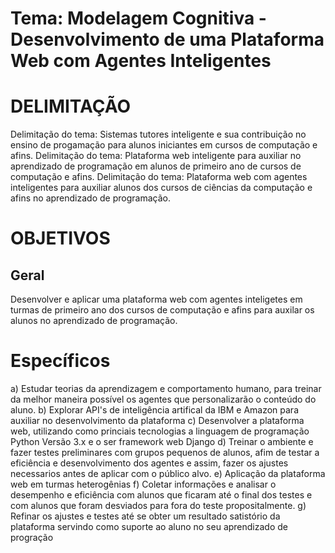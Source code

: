 # Tema: Modelagem Cognitiva - Desenvolvimento de uma Plataforma Web com Agentes Inteligentes
# DELIMITAÇÃO
Delimitação do tema: Sistemas tutores inteligente e sua contribuição no ensino de progamação para alunos iniciantes em cursos de computação e afins.
Delimitação do tema: Plataforma web inteligente para auxiliar no aprendizado de programação em alunos de primeiro ano de cursos de computação e afins.
Delimitação do tema: Plataforma web com agentes inteligentes para auxiliar alunos dos cursos de ciências da computação e afins no aprendizado de programação. 
# OBJETIVOS
## Geral
Desenvolver e aplicar uma plataforma web com agentes inteligetes em turmas de primeiro ano dos cursos de computação e afins para auxilar os alunos no aprendizado de programação.
# Específicos
a) Estudar teorias da aprendizagem e comportamento humano, para treinar da melhor maneira possível os agentes que personalizarão o conteúdo do aluno. 
b) Explorar API's de inteligência artifical da IBM e Amazon para auxiliar no desenvolvimento da plataforma
c) Desenvolver a plataforma web, utilizando como princiais tecnologias a linguagem de programação Python Versão 3.x e o ser framework web Django
d) Treinar o ambiente e fazer testes preliminares com grupos pequenos de alunos, afim de testar a eficiência e desenvolvimento dos agentes e assim, fazer os ajustes necessarios antes de aplicar com o público alvo.
e) Aplicação da plataforma web em turmas heterogênias
f) Coletar informações e analisar o desempenho e eficiência com alunos que ficaram até o final dos testes e com alunos que foram desviados para fora do teste propositalmente.
g) Refinar os ajustes e testes até se obter um resultado satistório da plataforma servindo como suporte ao aluno no seu aprendizado de progração
